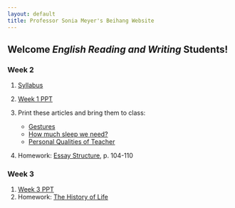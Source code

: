 ```yaml
---
layout: default
title: Professor Sonia Meyer's Beihang Website
---
```


## Welcome *English Reading and Writing* Students!



### Week 2

1. [Syllabus](https://www.dropbox.com/s/r87zq9dainn6lnn/W2-RW%20Syllabus.pdf)
3. [Week 1 PPT](https://www.dropbox.com/s/ym6w4b7pzqsunah/W2RW-Skimming.ppt)
4. Print these articles and bring them to class:
   - [Gestures](https://www.dropbox.com/s/o94tc2kyyzaq1ej/W1-Gestures.docx)
   - [How much sleep we need?](https://www.dropbox.com/s/eb2g299nhrzztte/W1-How%20much%20sleep%20we%20need.docx)
   - [Personal Qualities of Teacher](https://www.dropbox.com/s/xkf3185qmfhpe96/W1-Personal%20Quality%20of%20Teacher.docx)


4. Homework: [Essay Structure](https://www.dropbox.com/s/1o94304gopmg21g/W1-Essay%20Structure.pdf), p. 104-110

### Week 3
1. [Week 3 PPT](https://www.dropbox.com/s/vaxp5zauqmbwd24/W3RW-Scanning.ppt)
2. Homework: [The History of Life](https://www.dropbox.com/s/0psju6geqwv0pl2/W1%E4%BD%9C%E4%B8%9A-History%20of%20Life%20on%20earth.docx)